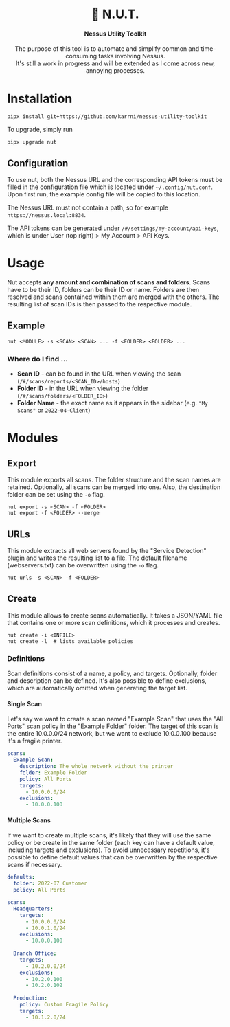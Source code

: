 <h1 align="center">
    <br>
    🔩 N.U.T.
</h1>

<h4 align="center">Nessus Utility Toolkit</h4>

<p align="center">
    The purpose of this tool is to automate and simplify common and time-consuming tasks involving Nessus.
    <br>
    It's still a work in progress and will be extended as I come across new, annoying processes.
</p>

# Installation

```
pipx install git+https://github.com/karrni/nessus-utility-toolkit
```

To upgrade, simply run

```
pipx upgrade nut
```

## Configuration

To use nut, both the Nessus URL and the corresponding API tokens must be filled in the configuration file which is located under `~/.config/nut.conf`. Upon first run, the example config file will be copied to this location.

The Nessus URL must not contain a path, so for example `https://nessus.local:8834`.

The API tokens can be generated under `/#/settings/my-account/api-keys`, which is under User (top right) > My Account > API Keys.

# Usage

Nut accepts **any amount and combination of scans and folders**. Scans have to be their ID, folders can be their ID or name. Folders are then resolved and scans contained within them are merged with the others. The resulting list of scan IDs is then passed to the respective module.

## Example

```
nut <MODULE> -s <SCAN> <SCAN> ... -f <FOLDER> <FOLDER> ...
```

### Where do I find ...

- **Scan ID** - can be found in the URL when viewing the scan (`/#/scans/reports/<SCAN_ID>/hosts`)
- **Folder ID** - in the URL when viewing the folder (`/#/scans/folders/<FOLDER_ID>`)
- **Folder Name** - the exact name as it appears in the sidebar (e.g. `"My Scans"` or `2022-04-Client`)

# Modules

## Export

This module exports all scans. The folder structure and the scan names are retained. Optionally, all scans can be merged into one. Also, the destination folder can be set using the `-o` flag.

```
nut export -s <SCAN> -f <FOLDER>
nut export -f <FOLDER> --merge
```

## URLs

This module extracts all web servers found by the "Service Detection" plugin and writes the resulting list to a file. The default filename (webservers.txt) can be overwritten using the `-o` flag.

```
nut urls -s <SCAN> -f <FOLDER>
```

## Create

This module allows to create scans automatically. It takes a JSON/YAML file that contains one or more scan definitions, which it processes and creates.

```
nut create -i <INFILE>
nut create -l  # lists available policies
```

### Definitions

Scan definitions consist of a name, a policy, and targets. Optionally, folder and description can be defined. It's also possible to define exclusions, which are automatically omitted when generating the target list.

#### Single Scan

Let's say we want to create a scan named "Example Scan" that uses the "All Ports" scan policy in the "Example Folder" folder. The target of this scan is the entire 10.0.0.0/24 network, but we want to exclude 10.0.0.100 because it's a fragile printer. 

```yaml
scans:
  Example Scan:
    description: The whole network without the printer
    folder: Example Folder
    policy: All Ports
    targets:
      - 10.0.0.0/24
    exclusions:
      - 10.0.0.100
```

#### Multiple Scans

If we want to create multiple scans, it's likely that they will use the same policy or be create in the same folder (each key can have a default value, including targets and exclusions). To avoid unnecessary repetitions, it's possible to define default values that can be overwritten by the respective scans if necessary.

```yaml
defaults:
  folder: 2022-07 Customer
  policy: All Ports

scans:
  Headquarters:
    targets:
      - 10.0.0.0/24
      - 10.0.1.0/24
    exclusions:
      - 10.0.0.100
      
  Branch Office:
    targets:
      - 10.2.0.0/24
    exclusions:
      - 10.2.0.100
      - 10.2.0.102
      
  Production:
    policy: Custom Fragile Policy
    targets:
      - 10.1.2.0/24
```


